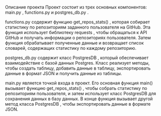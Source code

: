 Описание проекта
Проект состоит из трех основных компонентов: 
main.py
, 
functions.py
 и 
postgres_db.py
.

functions.py
 содержит функцию 
get_repos_stats()
, которая собирает статистику по репозиториям заданного пользователя на GitHub. Эта функция использует библиотеку 
requests
, чтобы обращаться к API GitHub и получать информации о репозиториях пользователя. Затем функция обрабатывает полученные данные и возвращает список словарей, содержащих статистику по каждому репозиторию.

postgres_db.py
 содержит класс 
PostgresDB
, который обеспечивает взаимодействие с базой данных Postgres. Класс реализует методы, чтобы создать таблицу, добавить данные в таблицу, экспортировать данные в формат JSON и получить данные из таблицы.

main.py
 является точкой входа в проект. Его основная функция 
main()
 вызывает функцию 
get_repos_stats()
, чтобы собрать статистику по репозиториям пользователя, и затем использует класс 
PostgresDB
 для сохранения данных в базу данных. В конце функция вызывает другой метод класса 
PostgresDB
, чтобы экспортировать данные в формате JSON.